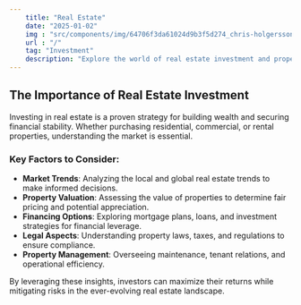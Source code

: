 ```yaml
---
    title: "Real Estate"
    date: "2025-01-02"
    img : "src/components/img/64706f3da61024d9b3f5d274_chris-holgersson-ijXhTL3_VfA-unsplash-p-500.jpg"
    url : "/"
    tag: "Investment"
    description: "Explore the world of real estate investment and property management with our expert insights."
---
```


## The Importance of Real Estate Investment

Investing in real estate is a proven strategy for building wealth and securing financial stability. Whether purchasing residential, commercial, or rental properties, understanding the market is essential.

### Key Factors to Consider:
- **Market Trends**: Analyzing the local and global real estate trends to make informed decisions.
- **Property Valuation**: Assessing the value of properties to determine fair pricing and potential appreciation.
- **Financing Options**: Exploring mortgage plans, loans, and investment strategies for financial leverage.
- **Legal Aspects**: Understanding property laws, taxes, and regulations to ensure compliance.
- **Property Management**: Overseeing maintenance, tenant relations, and operational efficiency.

By leveraging these insights, investors can maximize their returns while mitigating risks in the ever-evolving real estate landscape.
